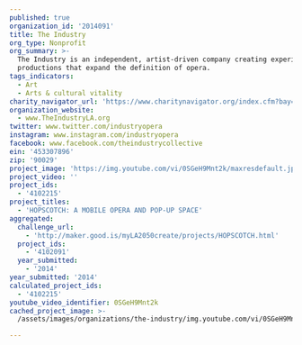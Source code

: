 ```yaml
---
published: true
organization_id: '2014091'
title: The Industry
org_type: Nonprofit
org_summary: >-
  The Industry is an independent, artist-driven company creating experimental
  productions that expand the definition of opera.
tags_indicators:
  - Art
  - Arts & cultural vitality
charity_navigator_url: 'https://www.charitynavigator.org/index.cfm?bay=search.profile&ein=453307896'
organization_website:
  - www.TheIndustryLA.org
twitter: www.twitter.com/industryopera
instagram: www.instagram.com/industryopera
facebook: www.facebook.com/theindustrycollective
ein: '453307896'
zip: '90029'
project_image: 'https://img.youtube.com/vi/0SGeH9Mnt2k/maxresdefault.jpg'
project_video: ''
project_ids:
  - '4102215'
project_titles:
  - 'HOPSCOTCH: A MOBILE OPERA AND POP-UP SPACE'
aggregated:
  challenge_url:
    - 'http://maker.good.is/myLA2050create/projects/HOPSCOTCH.html'
  project_ids:
    - '4102091'
  year_submitted:
    - '2014'
year_submitted: '2014'
calculated_project_ids:
  - '4102215'
youtube_video_identifier: 0SGeH9Mnt2k
cached_project_image: >-
  /assets/images/organizations/the-industry/img.youtube.com/vi/0SGeH9Mnt2k/maxresdefault.jpg

---
```

